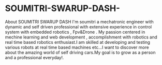 # SOUMITRI-SWARUP-DASH-
 About SOUMITRI SWARUP DASH I'm soumitri a mechatronic engineer with dynamic and self driven professional with extensive experience in control system with embedded robotics , Fpv&amp;Drone . My passion centered in mechine learning and web development , accomplishment with robotics and real time based robotics enthusiast.I am skilled at developing and testing various robots at real time based machines etc...I want to discover more about the amazing world of self driving cars.My goal is to grow as a person and a professional everyday!.
